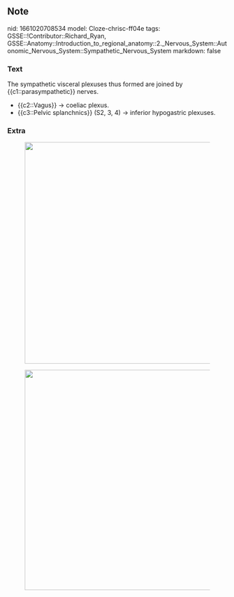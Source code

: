 ## Note
nid: 1661020708534
model: Cloze-chrisc-ff04e
tags: GSSE::!Contributor::Richard_Ryan, GSSE::Anatomy::Introduction_to_regional_anatomy::2._Nervous_System::Autonomic_Nervous_System::Sympathetic_Nervous_System
markdown: false

### Text
<div class="toggle">
  The sympathetic visceral plexuses thus formed are joined by
  {{c1::parasympathetic}} nerves.
</div>
<div class="toggle">
  <ul>
    <li>{{c2::Vagus}} → coeliac plexus.
    <li>{{c3::Pelvic splanchnics}} (S2, 3, 4) → inferior
    hypogastric plexuses.
  </ul>
</div>

### Extra
<figure id="a287e3df-e9e3-4c06-a336-e3fb607708d5" class="image">
  <a href= 
  "Sympathetic%20Nervous%20System%20c5175d8682a748a0b949604645b5a338/Untitled%2012.png">
  <img style="width:506px" src= 
  "27d2d6058054cd3bb703c9c30b3949782cd4c145.png"></a>
</figure>
<figure id="72d761d3-05e7-4585-a0e3-82c1e6e418b0" class="image">
  <a href= 
  "Sympathetic%20Nervous%20System%20c5175d8682a748a0b949604645b5a338/Untitled%2013.png">
  <img style="width:503px" src= 
  "fae801cc7c68b004ad2c1321d755846976cd53ec.png"></a>
</figure>
